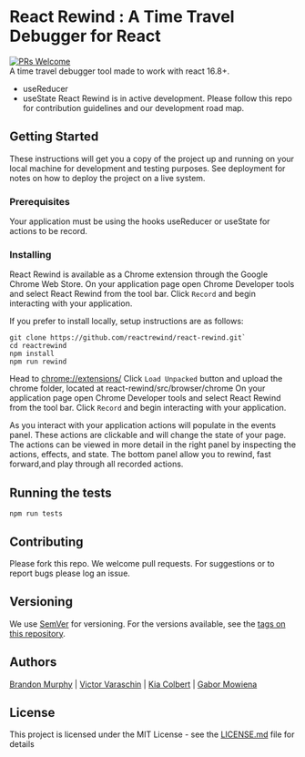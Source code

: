 # React Rewind : A Time Travel Debugger for React
[![PRs Welcome](https://img.shields.io/badge/PRs-welcome-brightgreen.svg?style=flat-square)](https://github.com/reactrewind/react-rewind/pulls)<br/>
A time travel debugger tool made to work with react 16.8+.
- useReducer 
- useState
React Rewind is in active development. Please follow this repo for contribution guidelines and our development road map.
## Getting Started

These instructions will get you a copy of the project up and running on your local machine for development and testing purposes. See deployment for notes on how to deploy the project on a live system.

### Prerequisites

Your application must be using the hooks useReducer or useState for actions to be record.

### Installing
React Rewind is available as a Chrome extension through the Google Chrome Web Store.
On your application page open Chrome Developer tools and select React Rewind from the tool bar. 
Click `Record` and begin interacting with your application.

If you prefer to install locally, setup instructions are as follows:
```
git clone https://github.com/reactrewind/react-rewind.git`
cd reactrewind
npm install
npm run rewind
```

Head to [chrome://extensions/](chrome://extensions/)
Click `Load Unpacked` button and upload the chrome folder, located at react-rewind/src/browser/chrome
On your application page open Chrome Developer tools and select React Rewind from the tool bar. 
Click `Record` and begin interacting with your application.

As you interact with your application actions will populate in the events panel.  These actions are clickable and will change the state of your page. The actions can be viewed in more detail in the right panel by inspecting the actions, effects, and state.  The bottom panel allow you to rewind, fast forward,and play through all recorded actions. 

## Running the tests

`npm run tests`

## Contributing

Please fork this repo.  We welcome pull requests. For suggestions or to report bugs please log an issue.

## Versioning

We use [SemVer](http://semver.org/) for versioning. For the versions available, see the [tags on this repository](https://github.com/your/project/tags). 

## Authors

[Brandon Murphy](https://github.com/murphybrandon) | [Victor Varaschin](https://github.com/victorvrv) | [Kia Colbert](https://github.com/kiacolbert) | [Gabor Mowiena](https://github.com/GaberMowiena)

## License

This project is licensed under the MIT License - see the [LICENSE.md](LICENSE.md) file for details

